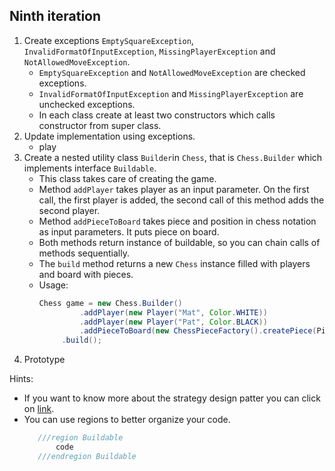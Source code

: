 ## Ninth iteration
1. Create exceptions `EmptySquareException`, `InvalidFormatOfInputException`, 
   `MissingPlayerException` and `NotAllowedMoveException`.
   - `EmptySquareException` and `NotAllowedMoveException` are checked exceptions.
   - `InvalidFormatOfInputException` and `MissingPlayerException` are unchecked exceptions.
   - In each class create at least two constructors which calls constructor from super class. 
2. Update implementation using exceptions.
   - play 
3. Create a nested utility class `Builder`in `Chess`, that is `Chess.Builder` which implements interface `Buildable`.
   - This class takes care of creating the game. 
   - Method `addPlayer` takes player as an input parameter. On the first call, the first player is added, 
     the second call of this method adds the second player.
   - Method `addPieceToBoard` takes piece and position in chess notation as input parameters. It puts piece on board.
   - Both methods return instance of buildable, so you can chain calls of methods sequentially.
   - The `build` method returns a new `Chess` instance filled with players and board with pieces.
   - Usage:
       ```java
       Chess game = new Chess.Builder()
                .addPlayer(new Player("Mat", Color.WHITE))
                .addPlayer(new Player("Pat", Color.BLACK))
                .addPieceToBoard(new ChessPieceFactory().createPiece(PieceType.KING, Color.WHITE), 'e', 1)
            .build();
       ```
4. Prototype


Hints:
 - If you want to know more about the strategy design patter
   you can click on [link](https://refactoring.guru/design-patterns/builder). 
 - You can use regions to better organize your code.
   ```java
      ///region Buildable 
          code
      ///endregion Buildable
     ```